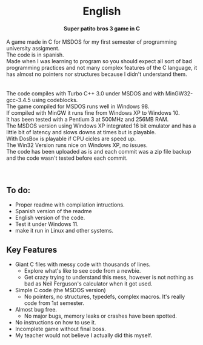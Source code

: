 <h1 align="center">
  <br>
  English
  <br>
</h1>

<h4 align="center">Super patito bros 3 game in C</h4>

A game made in C for MSDOS for my first semester of programming university assigment.<br>
The code is in spanish.<br>
Made when I was learning to program so you should expect all sort of bad programming practices and not many complex features of the C language, it has almost no pointers nor structures because I didn't understand them.<br><br>
<br>
The code compiles with Turbo C++ 3.0 under MSDOS and with MinGW32-gcc-3.4.5 using codeblocks.<br>
The game compiled for MSDOS runs well in Windows 98.<br>
If compiled with MinGW it runs fine from  Windows XP to Windows 10.<br>
It has been tested with a Pentium 3 at 500MHz and 256MB RAM.<br>
The MSDOS version using Windows XP integrated 16 bit emulator and has a little bit of latency and slows downs at times but is playable.<br>
With DosBox is playable if CPU cicles are speed up.<br>
The Win32 Version runs nice on Windows XP, no issues.<br>
The code has been uploaded as is and each commit was a zip file backup and the code wasn't tested before each commit.<br>
<br><br>

## To do:
* Proper readme with compilation intructions.
* Spanish version of the readme
* English version of the code.
* Test it under Windows 11.
* make it run in Linux and other systems.


## Key Features

* Giant C files with messy code with thousands of lines.
  - Explore what's like to see code from a newbie.
  - Get crazy trying to understand this mess, however is not nothing as bad as Neil Ferguson's calculator when it got used.
* Simple C code (the MSDOS version)
  - No pointers, no structures, typedefs, complex macros. It's really code from 1st semester.
* Almost bug free. 
  - No major bugs, memory leaks or crashes have been spotted.
* No instructions on how to use it. 
* Incomplete game without final boss.
* My teacher would not believe I actually did this myself.



